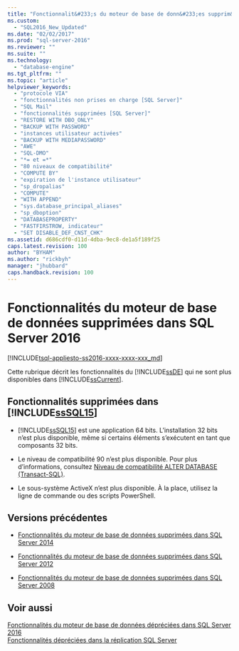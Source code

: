 ```yaml
---
title: "Fonctionnalit&#233;s du moteur de base de donn&#233;es supprim&#233;es dans SQL Server 2016 | Microsoft Docs"
ms.custom: 
  - "SQL2016_New_Updated"
ms.date: "02/02/2017"
ms.prod: "sql-server-2016"
ms.reviewer: ""
ms.suite: ""
ms.technology: 
  - "database-engine"
ms.tgt_pltfrm: ""
ms.topic: "article"
helpviewer_keywords: 
  - "protocole VIA"
  - "fonctionnalités non prises en charge [SQL Server]"
  - "SQL Mail"
  - "fonctionnalités supprimées [SQL Server]"
  - "RESTORE WITH DBO_ONLY"
  - "BACKUP WITH PASSWORD"
  - "instances utilisateur activées"
  - "BACKUP WITH MEDIAPASSWORD"
  - "AWE"
  - "SQL-DMO"
  - "*= et =*"
  - "80 niveaux de compatibilité"
  - "COMPUTE BY"
  - "expiration de l'instance utilisateur"
  - "sp_dropalias"
  - "COMPUTE"
  - "WITH APPEND"
  - "sys.database_principal_aliases"
  - "sp_dboption"
  - "DATABASEPROPERTY"
  - "FASTFIRSTROW, indicateur"
  - "SET DISABLE_DEF_CNST_CHK"
ms.assetid: d686cdf0-d11d-4dba-9ec8-de1a5f189f25
caps.latest.revision: 100
author: "BYHAM"
ms.author: "rickbyh"
manager: "jhubbard"
caps.handback.revision: 100
---
```

# Fonctionnalit&#233;s du moteur de base de donn&#233;es supprim&#233;es dans SQL Server 2016
[!INCLUDE[tsql-appliesto-ss2016-xxxx-xxxx-xxx_md](../includes/tsql-appliesto-ss2016-xxxx-xxxx-xxx-md.md)]

  Cette rubrique décrit les fonctionnalités du [!INCLUDE[ssDE](../includes/ssde-md.md)] qui ne sont plus disponibles dans [!INCLUDE[ssCurrent](../includes/sscurrent-md.md)].  
  
## <a name="discontinued-features-in-includesssql15tokensssql15mdmd"></a>Fonctionnalités supprimées dans [!INCLUDE[ssSQL15](../includes/sssql15-md.md)]  
  
-   [!INCLUDE[ssSQL15](../includes/sssql15-md.md)] est une application 64 bits. L’installation 32 bits n’est plus disponible, même si certains éléments s’exécutent en tant que composants 32 bits.  
  
-   Le niveau de compatibilité 90 n’est plus disponible. Pour plus d’informations, consultez [Niveau de compatibilité ALTER DATABASE &#40;Transact-SQL&#41;](../Topic/ALTER%20DATABASE%20Compatibility%20Level%20\(Transact-SQL\).md).  

-   Le sous-système ActiveX n’est plus disponible. À la place, utilisez la ligne de commande ou des scripts PowerShell.
  
## <a name="previous-versions"></a>Versions précédentes  
  
-   [Fonctionnalités du moteur de base de données supprimées dans SQL Server 2014](https://msdn.microsoft.com/library/ms144262\(v=sql.120\))  
  
-   [Fonctionnalités du moteur de base de données supprimées dans SQL Server 2012](https://msdn.microsoft.com/library/ms144262\(v=sql.110\))  
  
-   [Fonctionnalités du moteur de base de données supprimées dans SQL Server 2008](https://msdn.microsoft.com/library/ms144262\(v=sql.100\))  
  
## <a name="see-also"></a>Voir aussi  
 [Fonctionnalités du moteur de base de données dépréciées dans SQL Server 2016](../database-engine/deprecated-database-engine-features-in-sql-server-2016.md)   
 [Fonctionnalités dépréciées dans la réplication SQL Server](../relational-databases/replication/deprecated-features-in-sql-server-replication.md)  
  
 